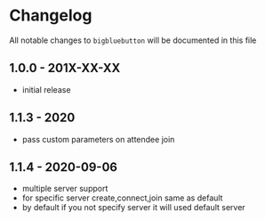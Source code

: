 # Changelog

All notable changes to `bigbluebutton` will be documented in this file

## 1.0.0 - 201X-XX-XX

- initial release

## 1.1.3 - 2020
- pass custom parameters on attendee join

## 1.1.4 - 2020-09-06 
- multiple server support
- for specific server create,connect,join same as default
- by default if you not specify server it will used default server 

